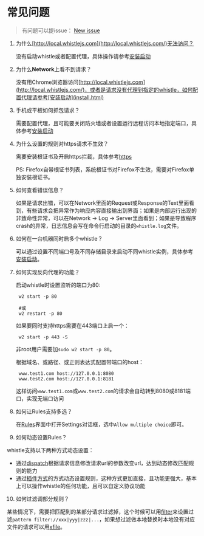 # 常见问题

> 有问题可以提issue： [New issue](https://github.com/avwo/whistle/issues/new)

1. 为什么[http://local.whistlejs.com](http://local.whistlejs.com/)无法访问？

	没有启动whistle或者配置代理，具体操作请参考[安装启动](install.html)

2. 为什么**Network**上看不到请求？

	没有用Chrome浏览器访问[http://local.whistlejs.com](http://local.whistlejs.com/)，或者是请求没有代理到指定的whistle，如何配置代理请参考[安装启动](install.html)

3. 手机或平板如何抓包请求？

	需要配置代理，且可能要关闭防火墙或者设置运行远程访问本地指定端口，具体参考[安装启动](install.html)

4. 为什么设置的规则对https请求不生效？

	需要安装根证书及开启https拦截，具体参考[https](webui/https.html)
	
	PS: Firefox自带根证书列表，系统根证书对Firefox不生效，需要对Firefox单独安装根证书。

5. 如何查看错误信息？

	如果是请求出错，可以在Network里面的Request或Response的Text里面看到，有些请求会把异常作为响应内容直接输出到界面；如果是内部运行出现的非致命性异常，可以在Network -> Log -> Server里面看到；如果是导致程序crash的异常，日志信息会写在命令行启动的目录的`whistle.log`文件。
	
6. 如何在一台机器同时启多个whistle？

	可以通过设置不同端口号及不同存储目录来启动不同whistle实例，具体参考[安装启动](install.html)。
	
7. 如何实现反向代理的功能？

	启动whistle时设置监听的端口为80:
	
		w2 start -p 80
		
		#或
		w2 restart -p 80
		
	如果要同时支持https需要在443端口上启一个：
		
		w2 start -p 443 -S
		
	非root用户需要加`sudo w2 start -p 80`。
		
	根据域名、或路径、或正则表达式配置带端口的host：
	
		www.test1.com host://127.0.0.1:8080
		www.test2.com host://127.0.0.1:8181
		
	这样访问`www.test1.com`或`www.test2.com`的请求会自动转到8080或8181端口，实现无端口访问
	
8. 如何让Rules支持多选？

	在[Rules](webui/rules.html)界面中打开Settings对话框，选中`Allow multiple choice`即可。
	
9. 如何动态设置Rules？

  whistle支持以下两种方式动态设置：
  
  - 通过[dispatch](rules/dispatch.html)根据请求信息修改请求url的参数改变url，达到动态修改匹配规则的能力
  - 通过[插件方式](plugins/plugins.html)的方式动态设置规则，这种方式更加直接，且功能更强大，基本上可以操作whistle的任何功能，且可以自定义协议功能

10. 如何过滤调部分规则？

  某些情况下，需要把匹配到的某部分请求过滤掉，这个时候可以用[filter](rules/filter.html)来设置过滤`pattern filter://xxx|yyy|zzz|...`，如果想过滤做本地替换时本地没有对应文件的请求可以用[xfile](rules/rule/xfile.html)。
